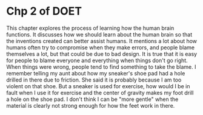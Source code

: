 # Chp 2 of DOET

This chapter explores the process of learning how the human brain functions. It discusses how we should learn about the human brain so that the inventions created can better assist humans. It mentions a lot about how humans often try to compromise when they make errors, and people blame themselves a lot, but that could be due to bad design.
It is true that it is easy for people to blame everyone and everything when things don't go right. When things were wrong, people tend to find something to take the blame. I remember telling my aunt about how my sneaker's shoe pad had a hole drilled in there due to friction. She said it is probably because I am too violent on that shoe. But a sneaker is used for exercise, how would I be in fault when I use it for exercise and the center of gravity makes my foot drill a hole on the shoe pad. I don't think I can be "more gentle" when the material is clearly not strong enough for how the feet work in there.
